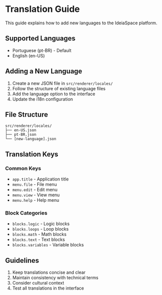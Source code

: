 # Translation Guide

This guide explains how to add new languages to the IdeiaSpace platform.

## Supported Languages

- Portuguese (pt-BR) - Default
- English (en-US)

## Adding a New Language

1. Create a new JSON file in `src/renderer/locales/`
2. Follow the structure of existing language files
3. Add the language option to the interface
4. Update the i18n configuration

## File Structure

```
src/renderer/locales/
├── en-US.json
├── pt-BR.json
└── [new-language].json
```

## Translation Keys

### Common Keys
- `app.title` - Application title
- `menu.file` - File menu
- `menu.edit` - Edit menu
- `menu.view` - View menu
- `menu.help` - Help menu

### Block Categories
- `blocks.logic` - Logic blocks
- `blocks.loops` - Loop blocks
- `blocks.math` - Math blocks
- `blocks.text` - Text blocks
- `blocks.variables` - Variable blocks

## Guidelines

1. Keep translations concise and clear
2. Maintain consistency with technical terms
3. Consider cultural context
4. Test all translations in the interface
